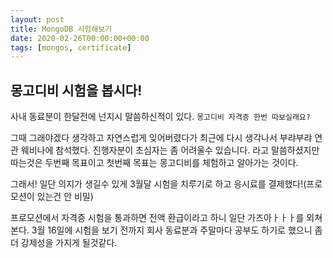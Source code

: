 ```yaml
---
layout: post
title: MongoDB 시험해보기
date: 2020-02-26T00:00:00+00:00
tags: [mongos, certificate]
---
```


## 몽고디비 시험을 봅시다!
사내 동료분이 한달전에 넌지시 말씀하신적이 있다.
`몽고디비 자격증 한번 따보실래요?`

그때 그래야겠다 생각하고 자연스럽게 잊어버렸다가 최근에 다시 생각나서 부랴부랴 연관 웨비나에 참석했다.
진행자분이 초심자는 좀 어려울수 있습니다. 라고 말씀하셨지만 따는것은 두번째 목표이고 첫번째 목표는 
몽고디비를 체험하고 알아가는 것이다.

그래서! 일단 의지가 생길수 있게 3월달 시험을 치루기로 하고 응시료를 결제했다!(프로모션이 있는건 안 비밀)

프로모션에서 자격증 시험을 통과하면 전액 환급이라고 하니 일단 가즈아ㅏㅏㅏ를 외쳐본다.
3월 16일에 시험을 보기 전까지 회사 동료분과 주말마다 공부도 하기로 했으니 좀더 강제성을 가지게 될것같다.